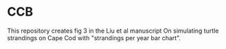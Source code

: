 # CCB
This repository creates fig 3 in the Liu et al manuscript On simulating turtle strandings on Cape Cod with "strandings per year bar chart".

